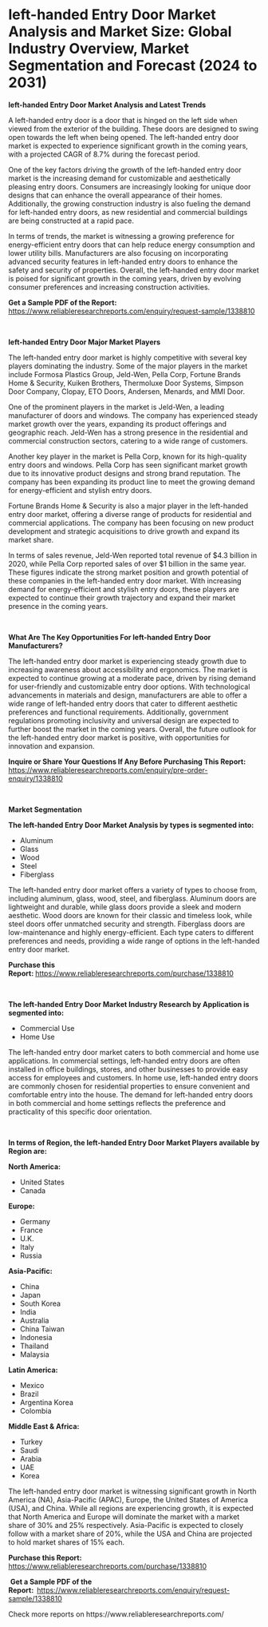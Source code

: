 <p><h1>left-handed Entry Door Market Analysis and Market Size: Global Industry Overview, Market Segmentation and Forecast (2024 to 2031)</h1></p><p><strong>left-handed Entry Door Market Analysis and Latest Trends</strong></p>
<p><p>A left-handed entry door is a door that is hinged on the left side when viewed from the exterior of the building. These doors are designed to swing open towards the left when being opened. The left-handed entry door market is expected to experience significant growth in the coming years, with a projected CAGR of 8.7% during the forecast period.</p><p>One of the key factors driving the growth of the left-handed entry door market is the increasing demand for customizable and aesthetically pleasing entry doors. Consumers are increasingly looking for unique door designs that can enhance the overall appearance of their homes. Additionally, the growing construction industry is also fueling the demand for left-handed entry doors, as new residential and commercial buildings are being constructed at a rapid pace.</p><p>In terms of trends, the market is witnessing a growing preference for energy-efficient entry doors that can help reduce energy consumption and lower utility bills. Manufacturers are also focusing on incorporating advanced security features in left-handed entry doors to enhance the safety and security of properties. Overall, the left-handed entry door market is poised for significant growth in the coming years, driven by evolving consumer preferences and increasing construction activities.</p></p>
<p><strong>Get a Sample PDF of the Report:&nbsp;</strong> <a href="https://www.reliableresearchreports.com/enquiry/request-sample/1338810">https://www.reliableresearchreports.com/enquiry/request-sample/1338810</a></p>
<p>&nbsp;</p>
<p><strong>left-handed Entry Door Major Market Players</strong></p>
<p><p>The left-handed entry door market is highly competitive with several key players dominating the industry. Some of the major players in the market include Formosa Plastics Group, Jeld-Wen, Pella Corp, Fortune Brands Home & Security, Kuiken Brothers, Thermoluxe Door Systems, Simpson Door Company, Clopay, ETO Doors, Andersen, Menards, and MMI Door.</p><p>One of the prominent players in the market is Jeld-Wen, a leading manufacturer of doors and windows. The company has experienced steady market growth over the years, expanding its product offerings and geographic reach. Jeld-Wen has a strong presence in the residential and commercial construction sectors, catering to a wide range of customers.</p><p>Another key player in the market is Pella Corp, known for its high-quality entry doors and windows. Pella Corp has seen significant market growth due to its innovative product designs and strong brand reputation. The company has been expanding its product line to meet the growing demand for energy-efficient and stylish entry doors.</p><p>Fortune Brands Home & Security is also a major player in the left-handed entry door market, offering a diverse range of products for residential and commercial applications. The company has been focusing on new product development and strategic acquisitions to drive growth and expand its market share.</p><p>In terms of sales revenue, Jeld-Wen reported total revenue of $4.3 billion in 2020, while Pella Corp reported sales of over $1 billion in the same year. These figures indicate the strong market position and growth potential of these companies in the left-handed entry door market. With increasing demand for energy-efficient and stylish entry doors, these players are expected to continue their growth trajectory and expand their market presence in the coming years.</p></p>
<p>&nbsp;</p>
<p><strong>What Are The Key Opportunities For left-handed Entry Door Manufacturers?</strong></p>
<p><p>The left-handed entry door market is experiencing steady growth due to increasing awareness about accessibility and ergonomics. The market is expected to continue growing at a moderate pace, driven by rising demand for user-friendly and customizable entry door options. With technological advancements in materials and design, manufacturers are able to offer a wide range of left-handed entry doors that cater to different aesthetic preferences and functional requirements. Additionally, government regulations promoting inclusivity and universal design are expected to further boost the market in the coming years. Overall, the future outlook for the left-handed entry door market is positive, with opportunities for innovation and expansion.</p></p>
<p><strong>Inquire or Share Your Questions If Any Before Purchasing This Report:</strong> <a href="https://www.reliableresearchreports.com/enquiry/pre-order-enquiry/1338810">https://www.reliableresearchreports.com/enquiry/pre-order-enquiry/1338810</a></p>
<p>&nbsp;</p>
<p><strong>Market Segmentation</strong></p>
<p><strong>The left-handed Entry Door Market Analysis by types is segmented into:</strong></p>
<p><ul><li>Aluminum</li><li>Glass</li><li>Wood</li><li>Steel</li><li>Fiberglass</li></ul></p>
<p><p>The left-handed entry door market offers a variety of types to choose from, including aluminum, glass, wood, steel, and fiberglass. Aluminum doors are lightweight and durable, while glass doors provide a sleek and modern aesthetic. Wood doors are known for their classic and timeless look, while steel doors offer unmatched security and strength. Fiberglass doors are low-maintenance and highly energy-efficient. Each type caters to different preferences and needs, providing a wide range of options in the left-handed entry door market.</p></p>
<p><strong>Purchase this Report:&nbsp;</strong><a href="https://www.reliableresearchreports.com/purchase/1338810">https://www.reliableresearchreports.com/purchase/1338810</a></p>
<p>&nbsp;</p>
<p><strong>The left-handed Entry Door Market Industry Research by Application is segmented into:</strong></p>
<p><ul><li>Commercial Use</li><li>Home Use</li></ul></p>
<p><p>The left-handed entry door market caters to both commercial and home use applications. In commercial settings, left-handed entry doors are often installed in office buildings, stores, and other businesses to provide easy access for employees and customers. In home use, left-handed entry doors are commonly chosen for residential properties to ensure convenient and comfortable entry into the house. The demand for left-handed entry doors in both commercial and home settings reflects the preference and practicality of this specific door orientation.</p></p>
<p>&nbsp;</p>
<p><strong>In terms of Region, the left-handed Entry Door Market Players available by Region are:</strong></p>
<p>
    <p> <strong> North America: </strong>
        <ul>
            <li>United States</li>
            <li>Canada</li>
        </ul>
        </p> 
    <p> <strong> Europe: </strong>
        <ul>
            <li>Germany</li>
            <li>France</li>
            <li>U.K.</li>
            <li>Italy</li>
            <li>Russia</li>
        </ul>
        </p> 
    <p> <strong> Asia-Pacific: </strong>
        <ul>
            <li>China</li>
            <li>Japan</li>
            <li>South Korea</li>
            <li>India</li>
            <li>Australia</li>
            <li>China Taiwan</li>
            <li>Indonesia</li>
            <li>Thailand</li>
            <li>Malaysia</li>
        </ul>
        </p> 
    <p> <strong> Latin America: </strong>
        <ul>
            <li>Mexico</li>
            <li>Brazil</li>
            <li>Argentina Korea</li>
            <li>Colombia</li>
        </ul>
        </p> 
    <p> <strong> Middle East & Africa: </strong>
        <ul>
            <li>Turkey</li>
            <li>Saudi</li>
            <li>Arabia</li>
            <li>UAE</li>
            <li>Korea</li>
        </ul>
    </p>
    </p>
<p><p>The left-handed entry door market is witnessing significant growth in North America (NA), Asia-Pacific (APAC), Europe, the United States of America (USA), and China. While all regions are experiencing growth, it is expected that North America and Europe will dominate the market with a market share of 30% and 25% respectively. Asia-Pacific is expected to closely follow with a market share of 20%, while the USA and China are projected to hold market shares of 15% each.</p></p>
<p><strong>Purchase this Report: </strong><a href="https://www.reliableresearchreports.com/purchase/1338810">https://www.reliableresearchreports.com/purchase/1338810</a></p>
<p>&nbsp;<strong>Get a Sample PDF of the Report:&nbsp;&nbsp;</strong><a href="https://www.reliableresearchreports.com/enquiry/request-sample/1338810">https://www.reliableresearchreports.com/enquiry/request-sample/1338810</a></p>
<p><strong></strong></p>
<p>Check more reports on https://www.reliableresearchreports.com/</p>